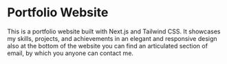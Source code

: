# Portfolio Website

This is a portfolio website built with Next.js and Tailwind CSS. It showcases my skills, projects, and achievements in an elegant and responsive design also at the bottom of the website you can find an articulated section of email, by which you anyone can contact me.



